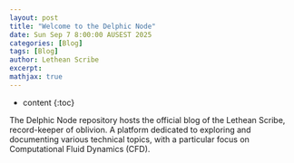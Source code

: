```yaml
---
layout: post
title: "Welcome to the Delphic Node"
date: Sun Sep 7 8:00:00 AUSEST 2025
categories: [Blog]
tags: [Blog]
author: Lethean Scribe
excerpt: 
mathjax: true
---
```


* content
{:toc}

The Delphic Node repository hosts the official blog of the Lethean Scribe,
record-keeper of oblivion. A platform dedicated to exploring and documenting
various technical topics, with a particular focus on Computational Fluid
Dynamics (CFD).
